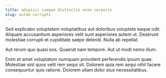 ```yaml
---
title: adipisci cumque distinctio enim corporis
slug: autem corrupti
---
```


Sed explicabo voluptatem voluptatibus aut doloribus voluptate eaque odit. Aliquam accusantium asperiores velit sunt asperiores autem ut. Deserunt molestiae corrupti et cupiditate saepe deleniti. Nulla ab repellat.

Aut rerum quo quasi eos. Quaerat nam tempore. Aut ut modi nemo illum.

Enim et amet voluptatum numquam provident perferendis ipsum quae. Molestiae sint quos velit rem sequi sit. Dolorem quia rem sequi nihil facere consequuntur quis ratione. Dolorem ullam dolor eius necessitatibus.

